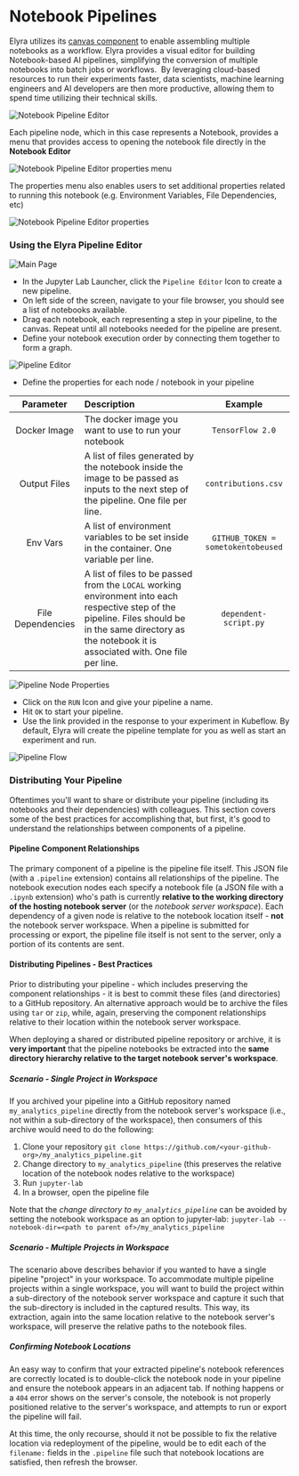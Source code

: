 <!--
{% comment %}
Copyright 2018-2020 IBM Corporation

Licensed under the Apache License, Version 2.0 (the "License");
you may not use this file except in compliance with the License.
You may obtain a copy of the License at

http://www.apache.org/licenses/LICENSE-2.0

Unless required by applicable law or agreed to in writing, software
distributed under the License is distributed on an "AS IS" BASIS,
WITHOUT WARRANTIES OR CONDITIONS OF ANY KIND, either express or implied.
See the License for the specific language governing permissions and
limitations under the License.
{% endcomment %}
-->

# Notebook Pipelines

Elyra utilizes its [canvas component](https://github.com/elyra-ai/canvas) to enable assembling
multiple notebooks as a workflow.
Elyra provides a visual editor for building Notebook-based AI pipelines, simplifying the conversion
of multiple notebooks into batch jobs or workflows.  By leveraging cloud-based resources to run their
experiments faster, data scientists, machine learning engineers and AI developers are then more productive,
allowing them to spend time utilizing their technical skills.

![Notebook Pipeline Editor](../images/pipeline-editor.png)

Each pipeline node, which in this case represents a Notebook, provides a menu that provides access to
opening the notebook file directly in the **Notebook Editor** 

![Notebook Pipeline Editor properties menu](../images/pipeline-editor-properties-menu.png)

The properties menu also enables users to set additional properties related to running this notebook
 (e.g. Environment Variables, File Dependencies, etc)

![Notebook Pipeline Editor properties](../images/pipeline-editor-properties.png)

### Using the Elyra Pipeline Editor

![Main Page](../images/elyra-main-page.png)

* In the Jupyter Lab Launcher, click the `Pipeline Editor` Icon to create a new pipeline.
* On left side of the screen, navigate to your file browser, you should see a list of notebooks available.
* Drag each notebook, each representing a step in your pipeline, to the canvas. Repeat until all notebooks
needed for the pipeline are present.
* Define your notebook execution order by connecting them together to form a graph.

![Pipeline Editor](../images/pipeline-editor.png)

* Define the properties for each node / notebook in your pipeline

|Parameter   | Description  | Example |
|:---:|:------|:---:|
|Docker Image| The docker image you want to use to run your notebook |  `TensorFlow 2.0`   |
|Output Files|  A list of files generated by the notebook inside the image to be passed as inputs to the next step of the pipeline.  One file per line.  | `contributions.csv` |
|Env Vars| A list of environment variables to be set inside in the container.  One variable per line. |  `GITHUB_TOKEN = sometokentobeused` |
|File Dependencies|  A list of files to be passed from the `LOCAL` working environment into each respective step of the pipeline. Files should be in the same directory as the notebook it is associated with. One file per line. | `dependent-script.py` |

![Pipeline Node Properties](../images/pipeline-editor-properties.png)

* Click on the `RUN` Icon and give your pipeline a name.
* Hit `OK` to start your pipeline.
* Use the link provided in the response to your experiment in Kubeflow. By default, Elyra will create the pipeline template for you as well as start an experiment and run.

![Pipeline Flow](../images/pipeline-editor.gif)

### Distributing Your Pipeline
Oftentimes you'll want to share or distribute your pipeline (including its notebooks and their dependencies) with colleagues.  This section covers some of the best practices for accomplishing that, but first, it's good to understand the relationships between components of a pipeline.

#### Pipeline Component Relationships
The primary component of a pipeline is the pipeline file itself.  This JSON file (with a `.pipeline` extension) contains all relationships of the pipeline.  The notebook execution nodes each specify a notebook file (a JSON file with a `.ipynb` extension) who's path is currently **relative to the working directory of the hosting notebook server** (or the _notebook server workspace_).  Each dependency of a given node is relative to the notebook location itself - **not** the notebook server workspace.  When a pipeline is submitted for processing or export, the pipeline file itself is not sent to the server, only a portion of its contents are sent.

#### Distributing Pipelines - Best Practices
Prior to distributing your pipeline - which includes preserving the component relationships - it is best to commit these files (and directories) to a GitHub repository.  An alternative approach would be to archive the files using `tar` or `zip`, while, again, preserving the component relationships relative to their location within the notebook server workspace.

When deploying a shared or distributed pipeline repository or archive, it is **very important** that the pipeline notebooks be extracted into the **same directory hierarchy relative to the target notebook server's workspace**.

##### Scenario - Single Project in Workspace
If you archived your pipeline into a GitHub repository named `my_analytics_pipeline` directly from the notebook server's workspace (i.e., not within a sub-directory of the workspace), then consumers of this archive would need to do the following:

1. Clone your repository
    `git clone https://github.com/<your-github-org>/my_analytics_pipeline.git`
2. Change directory to `my_analytics_pipeline` (this preserves the relative location of the notebook nodes relative to the workspace)
3. Run `jupyter-lab`
4. In a browser, open the pipeline file

Note that the *change directory to `my_analytics_pipeline`* can be avoided by setting the notebook workspace as an option to jupyter-lab: `jupyter-lab --notebook-dir=<path to parent of>/my_analytics_pipeline`

##### Scenario - Multiple Projects in Workspace
The scenario above describes behavior if you wanted to have a single pipeline "project" in your workspace.  To accommodate multiple pipeline projects within a single workspace, you will want to build the project within a sub-directory of the notebook server workspace and capture it such that the sub-directory is included in the captured results.  This way, its extraction, again into the same location relative to the notebook server's workspace, will preserve the relative paths to the notebook files.

##### Confirming Notebook Locations
An easy way to confirm that your extracted pipeline's notebook references are correctly located is to double-click the notebook node in your pipeline and ensure the notebook appears in an adjacent tab.  If nothing happens or a `404` error shows on the server's console, the notebook is not properly positioned relative to the server's workspace, and attempts to run or export the pipeline will fail.

At this time, the only recourse, should it not be possible to fix the relative location via redeployment of the pipeline, would be to edit each of the `filename:` fields in the `.pipeline` file such that notebook locations are satisfied, then refresh the browser.

